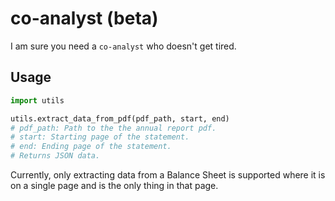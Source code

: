 # co-analyst (beta)

I am sure you need a `co-analyst` who doesn't get tired.

## Usage

```py
import utils

utils.extract_data_from_pdf(pdf_path, start, end)
# pdf_path: Path to the the annual report pdf.
# start: Starting page of the statement.
# end: Ending page of the statement.
# Returns JSON data.
```

Currently, only extracting data from a Balance Sheet is supported
where it is on a single page and is the only thing in that page.
